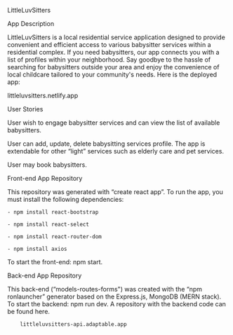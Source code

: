 LittleLuvSitters 

 

App Description 

LittleLuvSitters is a local residential service application designed to provide convenient and efficient access to various babysitter services within a residential complex. If you need babysitters, our app connects you with a list of profiles within your neighborhood. Say goodbye to the hassle of searching for babysitters outside your area and enjoy the convenience of local childcare tailored to your community's needs. Here is the deployed app:  

littleluvsitters.netlify.app 

User Stories  

User wish to engage babysitter services and can view the list of available babysitters. 

User can add, update, delete babysitting services profile. The app is extendable for other “light” services such as elderly care and pet services. 

User may book babysitters. 

 

Front-end App Repository  

This repository was generated with “create react app”. To run the app, you must install the following dependencies: 

	- npm install react-bootstrap 

	- npm install react-select 

	- npm install react-router-dom 

	- npm install axios 

To start the front-end: npm start. 

 

Back-end App Repository  

This back-end (“models-routes-forms") was created with the “npm ronlauncher” generator based on the Express.js, MongoDB (MERN stack). To start the backend: npm run dev. A repository with the backend code can be found here. 

		littleluvsitters-api.adaptable.app 

 

